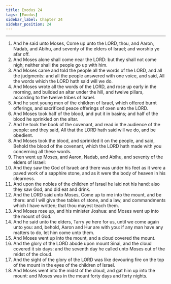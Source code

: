 ```yaml
---
title: Exodus 24
tags: [Exodus]
sidebar_label: Chapter 24
sidebar_position: 24
---
```


---
1. And he said unto Moses, Come up unto the LORD, thou, and Aaron, Nadab, and Abihu, and seventy of the elders of Israel; and worship ye afar off.
2. And Moses alone shall come near the LORD: but they shall not come nigh; neither shall the people go up with him.
3. And Moses came and told the people all the words of the LORD, and all the judgments: and all the people answered with one voice, and said, All the words which the LORD hath said will we do.
4. And Moses wrote all the words of the LORD, and rose up early in the morning, and builded an altar under the hill, and twelve pillars, according to the twelve tribes of Israel.
5. And he sent young men of the children of Israel, which offered burnt offerings, and sacrificed peace offerings of oxen unto the LORD.
6. And Moses took half of the blood, and put it in basins; and half of the blood he sprinkled on the altar.
7. And he took the book of the covenant, and read in the audience of the people: and they said, All that the LORD hath said will we do, and be obedient.
8. And Moses took the blood, and sprinkled it on the people, and said, Behold the blood of the covenant, which the LORD hath made with you concerning all these words.
9. Then went up Moses, and Aaron, Nadab, and Abihu, and seventy of the elders of Israel:
10. And they saw the God of Israel: and there was under his feet as it were a paved work of a sapphire stone, and as it were the body of heaven in his clearness.
11. And upon the nobles of the children of Israel he laid not his hand: also they saw God, and did eat and drink.
12. And the LORD said unto Moses, Come up to me into the mount, and be there: and I will give thee tables of stone, and a law, and commandments which I have written; that thou mayest teach them.
13. And Moses rose up, and his minister Joshua: and Moses went up into the mount of God.
14. And he said unto the elders, Tarry ye here for us, until we come again unto you: and, behold, Aaron and Hur are with you: if any man have any matters to do, let him come unto them.
15. And Moses went up into the mount, and a cloud covered the mount.
16. And the glory of the LORD abode upon mount Sinai, and the cloud covered it six days: and the seventh day he called unto Moses out of the midst of the cloud.
17. And the sight of the glory of the LORD was like devouring fire on the top of the mount in the eyes of the children of Israel.
18. And Moses went into the midst of the cloud, and gat him up into the mount: and Moses was in the mount forty days and forty nights.